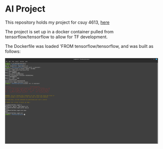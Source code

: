 # AI Project

This repository holds my project for csuy 4613, [here](https://pantelis.github.io/artificial-intelligence/aiml-common/projects/nlp/finetuning-language-models-tweets/index.htm)

The project is set up in a docker container pulled from tensorflow/tensorflow to allow for TF development.

The Dockerfile was loaded 'FROM tensorflow/tensorflow, and was built as follows:

<img src="ai_milestone1.png">

